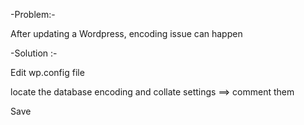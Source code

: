 
-Problem:-

After updating a Wordpress, encoding issue can happen


-Solution :-

Edit wp.config file

locate the database encoding and collate settings
==> comment them

Save




